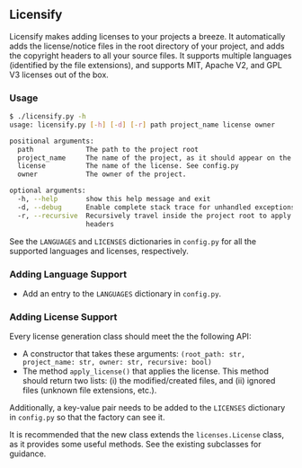 ## Licensify

Licensify makes adding licenses to your projects a breeze. It automatically adds the license/notice files in the root directory of your project, and adds the copyright headers to all your source files. It supports multiple languages (identified by the file extensions), and supports MIT, Apache V2, and GPL V3 licenses out of the box.

### Usage
```sh
$ ./licensify.py -h
usage: licensify.py [-h] [-d] [-r] path project_name license owner

positional arguments:
  path             The path to the project root
  project_name     The name of the project, as it should appear on the license
  license          The name of the license. See config.py
  owner            The owner of the project.

optional arguments:
  -h, --help       show this help message and exit
  -d, --debug      Enable complete stack trace for unhandled exceptions
  -r, --recursive  Recursively travel inside the project root to apply the
                   headers
```

See the `LANGUAGES` and `LICENSES` dictionaries in `config.py` for all the supported languages and licenses, respectively.

### Adding Language Support

* Add an entry to the `LANGUAGES` dictionary in `config.py`.

### Adding License Support

Every license generation class should meet the the following API:

* A constructor that takes these arguments: ```(root_path: str, project_name: str, owner: str, recursive: bool)```
* The method ```apply_license()``` that applies the license. This method should return two lists: (i) the modified/created files, and (ii) ignored files (unknown file extensions, etc.).

Additionally, a key-value pair needs to be added to the `LICENSES` dictionary in `config.py` so that the factory can see it.

It is recommended that the new class extends the `licenses.License` class, as it provides some useful methods. See the existing subclasses for guidance.
